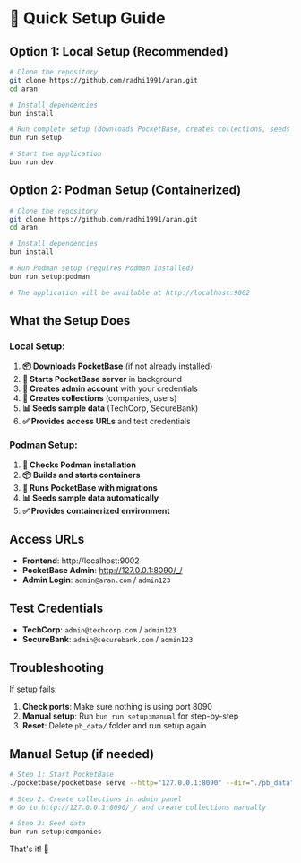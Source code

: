 # 🚀 Quick Setup Guide

## Option 1: Local Setup (Recommended)

```bash
# Clone the repository
git clone https://github.com/radhi1991/aran.git
cd aran

# Install dependencies
bun install

# Run complete setup (downloads PocketBase, creates collections, seeds data)
bun run setup

# Start the application
bun run dev
```

## Option 2: Podman Setup (Containerized)

```bash
# Clone the repository
git clone https://github.com/radhi1991/aran.git
cd aran

# Install dependencies
bun install

# Run Podman setup (requires Podman installed)
bun run setup:podman

# The application will be available at http://localhost:9002
```

## What the Setup Does

### Local Setup:
1. **📦 Downloads PocketBase** (if not already installed)
2. **🚀 Starts PocketBase server** in background
3. **👤 Creates admin account** with your credentials
4. **📝 Creates collections** (companies, users)
5. **📊 Seeds sample data** (TechCorp, SecureBank)
6. **✅ Provides access URLs** and test credentials

### Podman Setup:
1. **🐳 Checks Podman installation**
2. **📦 Builds and starts containers**
3. **🚀 Runs PocketBase with migrations**
4. **📊 Seeds sample data automatically**
5. **✅ Provides containerized environment**

## Access URLs

- **Frontend**: http://localhost:9002
- **PocketBase Admin**: http://127.0.0.1:8090/_/
- **Admin Login**: `admin@aran.com` / `admin123`

## Test Credentials

- **TechCorp**: `admin@techcorp.com` / `admin123`
- **SecureBank**: `admin@securebank.com` / `admin123`

## Troubleshooting

If setup fails:

1. **Check ports**: Make sure nothing is using port 8090
2. **Manual setup**: Run `bun run setup:manual` for step-by-step
3. **Reset**: Delete `pb_data/` folder and run setup again

## Manual Setup (if needed)

```bash
# Step 1: Start PocketBase
./pocketbase/pocketbase serve --http="127.0.0.1:8090" --dir="./pb_data"

# Step 2: Create collections in admin panel
# Go to http://127.0.0.1:8090/_/ and create collections manually

# Step 3: Seed data
bun run setup:companies
```

That's it! 🎉 